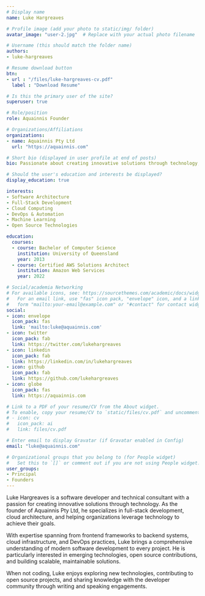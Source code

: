 ```yaml
---
# Display name
name: Luke Hargreaves

# Profile image (add your photo to static/img/ folder)
avatar_image: "user-2.jpg"  # Replace with your actual photo filename

# Username (this should match the folder name)
authors:
- luke-hargreaves

# Resume download button
btn:
- url : "/files/luke-hargreaves-cv.pdf"
  label : "Download Resume"

# Is this the primary user of the site?
superuser: true

# Role/position
role: Aquainnis Founder

# Organizations/Affiliations
organizations:
- name: Aquainnis Pty Ltd
  url: "https://aquainnis.com"

# Short bio (displayed in user profile at end of posts)
bio: Passionate about creating innovative solutions through technology, with expertise in software development, system architecture, and technical consulting.

# Should the user's education and interests be displayed?
display_education: true

interests:
- Software Architecture
- Full-Stack Development
- Cloud Computing
- DevOps & Automation
- Machine Learning
- Open Source Technologies

education:
  courses:
  - course: Bachelor of Computer Science
    institution: University of Queensland
    year: 2013
  - course: Certified AWS Solutions Architect
    institution: Amazon Web Services
    year: 2022

# Social/academia Networking
# For available icons, see: https://sourcethemes.com/academic/docs/widgets/#icons
#   For an email link, use "fas" icon pack, "envelope" icon, and a link in the
#   form "mailto:your-email@example.com" or "#contact" for contact widget.
social:
- icon: envelope
  icon_pack: fas
  link: 'mailto:luke@aquainnis.com'
- icon: twitter
  icon_pack: fab
  link: https://twitter.com/lukehargreaves
- icon: linkedin
  icon_pack: fab
  link: https://linkedin.com/in/lukehargreaves
- icon: github
  icon_pack: fab
  link: https://github.com/lukehargreaves
- icon: globe
  icon_pack: fas
  link: https://aquainnis.com

# Link to a PDF of your resume/CV from the About widget.
# To enable, copy your resume/CV to `static/files/cv.pdf` and uncomment the lines below.
# - icon: cv
#   icon_pack: ai
#   link: files/cv.pdf

# Enter email to display Gravatar (if Gravatar enabled in Config)
email: "luke@aquainnis.com"

# Organizational groups that you belong to (for People widget)
#   Set this to `[]` or comment out if you are not using People widget.
user_groups:
- Principal
- Founders
---
```


Luke Hargreaves is a software developer and technical consultant with a passion for creating innovative solutions through technology. As the founder of Aquainnis Pty Ltd, he specializes in full-stack development, cloud architecture, and helping organizations leverage technology to achieve their goals.

With expertise spanning from frontend frameworks to backend systems, cloud infrastructure, and DevOps practices, Luke brings a comprehensive understanding of modern software development to every project. He is particularly interested in emerging technologies, open source contributions, and building scalable, maintainable solutions.

When not coding, Luke enjoys exploring new technologies, contributing to open source projects, and sharing knowledge with the developer community through writing and speaking engagements.
